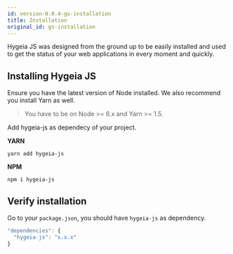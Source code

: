 ```yaml
---
id: version-0.0.4-gs-installation
title: Installation
original_id: gs-installation
---
```


Hygeia JS was designed from the ground up to be easily installed and used to get the status of your web applications in every moment and quickly. 

## Installing Hygeia JS

Ensure you have the latest version of Node installed. We also recommend you install Yarn as well.

> You have to be on Node >= 8.x and Yarn >= 1.5.

Add hygeia-js as dependecy of your project.

**YARN**
```
yarn add hygeia-js
```

**NPM**
```
npm i hygeia-js
```

## Verify installation

Go to your `package.json`, you should have `hygeia-js` as dependency.

```js
"dependencies": {
  "hygeia-js": "x.x.x"
}
```